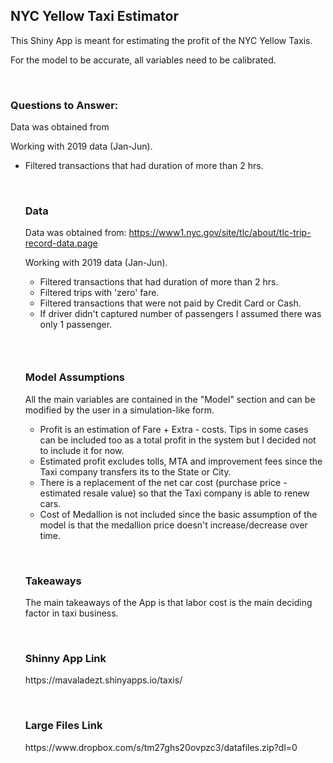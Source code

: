 <h2>NYC Yellow Taxi Estimator</h2>
<p>This Shiny App is meant for estimating the profit of the NYC Yellow Taxis.</p>
<p>For the model to be accurate, all variables need to be calibrated.</p>
<p>&nbsp;</p>
<h3>Questions to Answer:</h3>
<p>Data was obtained from</p>
<p>Working with 2019 data (Jan-Jun).</p>
<ul>
<li>Filtered transactions that had duration of more than 2 hrs.</li>

<p>&nbsp;</p>
<h3>Data</h3>
<p>Data was obtained from:&nbsp;<a href="https://www1.nyc.gov/site/tlc/about/tlc-trip-record-data.page">https://www1.nyc.gov/site/tlc/about/tlc-trip-record-data.page</a></p>
<p>Working with 2019 data (Jan-Jun).</p>
<ul>
<li>Filtered transactions that had duration of more than 2 hrs.</li>
<li>Filtered trips with 'zero' fare.</li>
<li>Filtered transactions that were not paid by Credit Card or Cash.</li>
<li>If driver didn't captured number of passengers I assumed there was only 1 passenger.</li>
</ul>
<h3>&nbsp;</h3>
<h3>Model Assumptions</h3>
<p>All the main variables are contained in the "Model" section and can be modified by the user in a simulation-like form.</p>
<ul>
<li>Profit is an estimation of Fare + Extra - costs. Tips in some cases can be included too as a total profit in the system but I decided not to include it for now.</li>
<li>Estimated profit excludes tolls, MTA and improvement fees since the Taxi company transfers its to the State or City.</li>
<li>There is a replacement of the net car cost (purchase price - estimated resale value) so that the Taxi company is able to renew cars.</li>
<li>Cost of Medallion is not included since the basic assumption of the model is that the medallion price doesn't increase/decrease over time.</li>
</ul>
<p>&nbsp;</p>
<h3>Takeaways</h3>
<p>The main takeaways of the App is that labor cost is the main deciding factor in taxi business.</p>

<p>&nbsp;</p>
<h3>Shinny App Link</h3>
https://mavaladezt.shinyapps.io/taxis/

<p>&nbsp;</p>
<h3>Large Files Link</h3>
https://www.dropbox.com/s/tm27ghs20ovpzc3/datafiles.zip?dl=0
